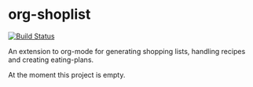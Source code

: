 # org-shoplist
[![Build Status](https://travis-ci.org/lordnik22/org-shoplist.svg?branch=master)](https://travis-ci.org/lordnik22/org-shoplist)

An extension to org-mode for generating shopping lists, handling recipes and creating eating-plans.

At the moment this project is empty.
